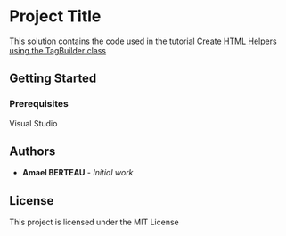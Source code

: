 # Project Title

This solution contains the code used in the tutorial [Create HTML Helpers using the TagBuilder class](https://amaelberteau.com/tuto/create-html-helpers-using-tagbuilder)

## Getting Started
### Prerequisites

Visual Studio

## Authors

* **Amael BERTEAU** - *Initial work* 

## License

This project is licensed under the MIT License
